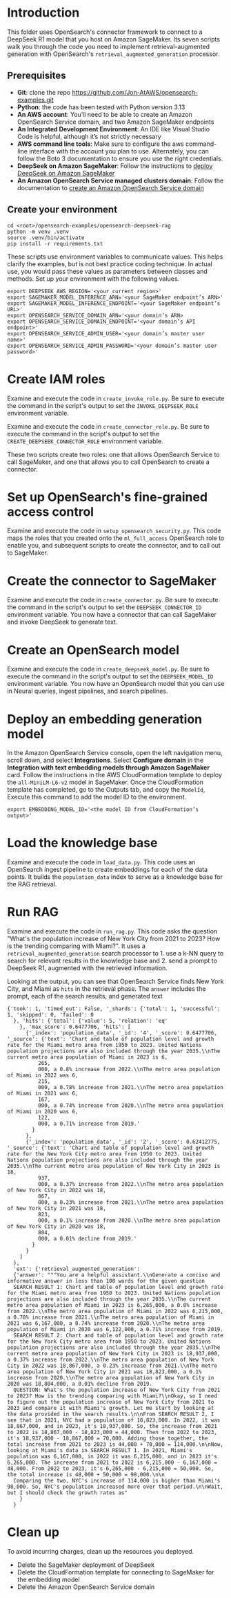 # Introduction

This folder uses OpenSearch's connector framework to connect to a DeepSeek R1 model that you host on Amazon SageMaker. Its seven scripts walk you through the code you need to implement retrieval-augmented generation with OpenSearch's `retrieval_augmented_generation` processor.

## Prerequisites

- **Git**: clone the repo https://github.com/Jon-AtAWS/opensearch-examples.git
- **Python**: the code has been tested with Python version 3.13
- **An AWS account**: You’ll need to be able to create an Amazon OpenSearch Service domain, and two Amazon SageMaker endpoints
- **An Integrated Development Environment**: An IDE like Visual Studio Code is helpful, although it’s not strictly necessary
- **AWS command line tools**: Make sure to configure the aws command-line interface with the account you plan to use. Alternately, you can follow the Boto 3 documentation to ensure you use the right credentials.
- **DeepSeek on Amazon SageMaker**: Follow the instructions to [deploy DeepSeek on Amazon SageMaker](https://community.aws/content/2sG84dNUCFzA9z4HdfqTI0tcvKP/deploying-deepseek-r1-on-amazon-sagemaker)
- **An Amazon OpenSearch Service managed clusters domain**: Follow the documentation to [create an Amazon OpenSearch Service domain](https://docs.aws.amazon.com/opensearch-service/latest/developerguide/gsgcreate-domain.html)

## Create your environment

```
cd <root>/opensearch-examples/opensearch-deepseek-rag
python -m venv .venv 
source .venv/bin/activate 
pip install -r requirements.txt 
```

These scripts use environment variables to communicate values. This helps clarify the examples, but is not best practice coding technique. In actual use, you would pass these values as parameters between classes and methods. Set up your environment with the following values.

```
export DEEPSEEK_AWS_REGION='<your current region>' 
export SAGEMAKER_MODEL_INFERENCE_ARN='<your SageMaker endpoint’s ARN>' 
export SAGEMAKER_MODEL_INFERENCE_ENDPOINT='<your SageMaker endpoint’s URL>' 
export OPENSEARCH_SERVICE_DOMAIN_ARN='<your domain’s ARN> 
export OPENSEARCH_SERVICE_DOMAIN_ENDPOINT='<your domain’s API endpoint>' 
export OPENSEARCH_SERVICE_ADMIN_USER='<your domain’s master user name>' 
export OPENSEARCH_SERVICE_ADMIN_PASSWORD='<your domain’s master user password>'
```

# Create IAM roles

Examine and execute the code in `create_invoke_role.py`. Be sure to execute the command in the script's output to set the `INVOKE_DEEPSEEK_ROLE` environment variable. 

Examine and execute the code in `create_connector_role.py`. Be sure to execute the command in the script's output to set the `CREATE_DEEPSEEK_CONNECTOR_ROLE` environment variable.

These two scripts create two roles: one that allows OpenSearch Service to call SageMaker, and one that allows you to call OpenSearch to create a connector.

# Set up OpenSearch's fine-grained access control

Examine and execute the code in `setup_opensearch_security.py`. This code maps the roles that you created onto the `ml_full_access` OpenSearch role to enable you, and subsequent scripts to create the connector, and to call out to SageMaker.

# Create the connector to SageMaker

Examine and execute the code in `create_connector.py`. Be sure to execute the command in the script's output to set the `DEEPSEEK_CONNECTOR_ID` environment variable. You now have a connector that can call SageMaker and invoke DeepSeek to generate text.

# Create an OpenSearch model

Examine and execute the code in `create_deepseek_model.py`. Be sure to execute the command in the script's output to set the `DEEPSEEK_MODEL_ID` environment variable. You now have an OpenSearch model that you can use in Neural queries, ingest pipelines, and search pipelines.

# Deploy an embedding generation model

In the Amazon OpenSearch Service console, open the left navigation menu, scroll down, and select **Integrations**. Select **Configure domain** in the **Integration with text embedding models through Amazon SageMaker** card. Follow the instructions in the AWS CloudFormation template to deploy the `all-MiniLM-L6-v2` model in SageMaker. Once the CloudFormation template has completed, go to the Outputs tab, and copy the `ModelId`, Execute this command to add the model ID to the environment.

```
export EMBEDDING_MODEL_ID='<the model ID from CloudFormation’s output>'
```

# Load the knowledge base

Examine and execute the code in `load_data.py`. This code uses an OpenSearch ingest pipeline to create embeddings for each of the data points. It builds the `population_data` index to serve as a knowledge base for the RAG retrieval.

# Run RAG

Examine and execute the code in `run_rag.py`. This code asks the question "What's the population increase of New York City from 2021 to 2023? How is the trending comparing with Miami?". It uses a `retrieval_augmented_generation` search processor to 1. use a k-NN query to search for relevant results in the knowledge base and 2. send a prompt to DeepSeek R1, augmented with the retrieved information.

Looking at the output, you can see that OpenSearch Service finds New York City, and Miami as `hits` in the retrieval phase. The `answer` includes the prompt, each of the search results, and generated text 

```
{'took': 1, 'timed_out': False, '_shards': {'total': 1, 'successful': 1, 'skipped': 0, 'failed': 0
  }, 'hits': {'total': {'value': 5, 'relation': 'eq'
    }, 'max_score': 0.6477706, 'hits': [
      {'_index': 'population_data', '_id': '4', '_score': 0.6477706, '_source': {'text': 'Chart and table of population level and growth rate for the Miami metro area from 1950 to 2023. United Nations population projections are also included through the year 2035.\\nThe current metro area population of Miami in 2023 is 6,
          265,
          000, a 0.8% increase from 2022.\\nThe metro area population of Miami in 2022 was 6,
          215,
          000, a 0.78% increase from 2021.\\nThe metro area population of Miami in 2021 was 6,
          167,
          000, a 0.74% increase from 2020.\\nThe metro area population of Miami in 2020 was 6,
          122,
          000, a 0.71% increase from 2019.'
        }
      },
      {'_index': 'population_data', '_id': '2', '_score': 0.62412775, '_source': {'text': 'Chart and table of population level and growth rate for the New York City metro area from 1950 to 2023. United Nations population projections are also included through the year 2035.\\nThe current metro area population of New York City in 2023 is 18,
          937,
          000, a 0.37% increase from 2022.\\nThe metro area population of New York City in 2022 was 18,
          867,
          000, a 0.23% increase from 2021.\\nThe metro area population of New York City in 2021 was 18,
          823,
          000, a 0.1% increase from 2020.\\nThe metro area population of New York City in 2020 was 18,
          804,
          000, a 0.01% decline from 2019.'
        }
      }
    ]
  },
  'ext': {'retrieval_augmented_generation': 
  {'answer': """You are a helpful assistant.\\nGenerate a concise and informative answer in less than 100 words for the given question
  SEARCH RESULT 1: Chart and table of population level and growth rate for the Miami metro area from 1950 to 2023. United Nations population projections are also included through the year 2035.\\nThe current metro area population of Miami in 2023 is 6,265,000, a 0.8% increase from 2022.\\nThe metro area population of Miami in 2022 was 6,215,000, a 0.78% increase from 2021.\\nThe metro area population of Miami in 2021 was 6,167,000, a 0.74% increase from 2020.\\nThe metro area population of Miami in 2020 was 6,122,000, a 0.71% increase from 2019.
  SEARCH RESULT 2: Chart and table of population level and growth rate for the New York City metro area from 1950 to 2023. United Nations population projections are also included through the year 2035.\\nThe current metro area population of New York City in 2023 is 18,937,000, a 0.37% increase from 2022.\\nThe metro area population of New York City in 2022 was 18,867,000, a 0.23% increase from 2021.\\nThe metro area population of New York City in 2021 was 18,823,000, a 0.1% increase from 2020.\\nThe metro area population of New York City in 2020 was 18,804,000, a 0.01% decline from 2019.
  QUESTION: What's the population increase of New York City from 2021 to 2023? How is the trending comparing with Miami?\\nOkay, so I need to figure out the population increase of New York City from 2021 to 2023 and compare it with Miami's growth. Let me start by looking at the data provided in the search results.\n\nFrom SEARCH RESULT 2, I see that in 2021, NYC had a population of 18,823,000. In 2022, it was 18,867,000, and in 2023, it's 18,937,000. So, the increase from 2021 to 2022 is 18,867,000 - 18,823,000 = 44,000. Then from 2022 to 2023, it's 18,937,000 - 18,867,000 = 70,000. Adding those together, the total increase from 2021 to 2023 is 44,000 + 70,000 = 114,000.\n\nNow, looking at Miami's data in SEARCH RESULT 1. In 2021, Miami's population was 6,167,000, in 2022 it was 6,215,000, and in 2023 it's 6,265,000. The increase from 2021 to 2022 is 6,215,000 - 6,167,000 = 48,000. From 2022 to 2023, it's 6,265,000 - 6,215,000 = 50,000. So, the total increase is 48,000 + 50,000 = 98,000.\n\n
  Comparing the two, NYC's increase of 114,000 is higher than Miami's 98,000. So, NYC's population increased more over that period.\n\nWait, but I should check the growth rates as"
    }
  }
  ```

# Clean up

To avoid incurring charges, clean up the resources you deployed.

* Delete the SageMaker deployment of DeepSeek
* Delete the CloudFormation template for connecting to SageMaker for the embedding model
* Delete the Amazon OpenSearch Service domain





